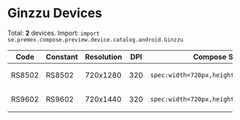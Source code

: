 # Ginzzu Devices

Total: **2** devices. Import: `import se.premex.compose.preview.device.catalog.android.Ginzzu`

| Code | Constant | Resolution | DPI | Compose Spec | Preview Usage |
|------|----------|------------|-----|-------------|---------------|
| RS8502 | RS8502 | 720x1280 | 320 | `spec:width=720px,height=1280px,dpi=320` | `@Preview(device = Ginzzu.RS8502)` |
| RS9602 | RS9602 | 720x1440 | 320 | `spec:width=720px,height=1440px,dpi=320` | `@Preview(device = Ginzzu.RS9602)` |

<!-- Generated automatically. Do not edit manually. -->

